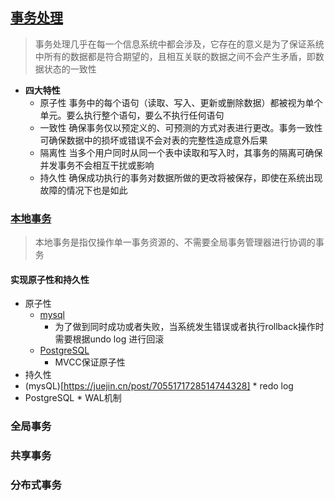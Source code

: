 ## [事务处理](https://icyfenix.cn/architect-perspective/general-architecture/transaction/)
> 事务处理几乎在每一个信息系统中都会涉及，它存在的意义是为了保证系统中所有的数据都是符合期望的，且相互关联的数据之间不会产生矛盾，即数据状态的一致性
* **四大特性**
  * 原子性 事务中的每个语句（读取、写入、更新或删除数据）都被视为单个单元。要么执行整个语句，要么不执行任何语句
  * 一致性 确保事务仅以预定义的、可预测的方式对表进行更改。事务一致性可确保数据中的损坏或错误不会对表的完整性造成意外后果
  * 隔离性 当多个用户同时从同一个表中读取和写入时，其事务的隔离可确保并发事务不会相互干扰或影响
  * 持久性 确保成功执行的事务对数据所做的更改将被保存，即使在系统出现故障的情况下也是如此
### [本地事务](https://icyfenix.cn/architect-perspective/general-architecture/transaction/local.html)
> 本地事务是指仅操作单一事务资源的、不需要全局事务管理器进行协调的事务
#### 实现原子性和持久性
* 原子性
   * [mysql](https://juejin.cn/post/7055171728514744328)
      * 为了做到同时成功或者失败，当系统发生错误或者执行rollback操作时需要根据undo log 进行回滚
   * [PostgreSQL](https://www.modb.pro/db/37939)
      * MVCC保证原子性
*  持久性
  *  (mysQL)[https://juejin.cn/post/7055171728514744328]
    * redo log 
  *  PostgreSQL
    * WAL机制
     
### 全局事务
### 共享事务
### 分布式事务
